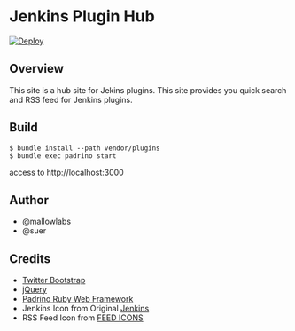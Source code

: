 Jenkins Plugin Hub
=======================

[![Deploy](https://www.herokucdn.com/deploy/button.png)](https://heroku.com/deploy)

Overview
-----------------------

This site is a hub site for Jekins plugins.
This site provides you quick search and RSS feed for Jenkins plugins.

Build
-----------------------

    $ bundle install --path vendor/plugins
    $ bundle exec padrino start

access to http://localhost:3000

Author
-----------------------

* @mallowlabs
* @suer

Credits
-----------------------

* [Twitter Bootstrap](twitter.github.com/bootstrap/)
* [jQuery](http://jquery.com/)
* [Padrino Ruby Web Framework](http://www.padrinorb.com)
* Jenkins Icon from Original [Jenkins](http://jenkins-ci.org)
* RSS Feed Icon from [FEED ICONS](http://www.feedicons.com/)

